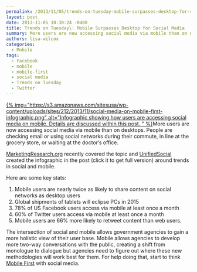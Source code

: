 ```yaml
---
permalink: /2013/11/05/trends-on-tuesday-mobile-surpasses-desktop-for-social-media/
layout: post
date: 2013-11-05 10:30:24 -0400
title: Trends on Tuesday\: Mobile Surpasses Desktop for Social Media
summary: More users are now accessing social media via mobile than on desktops. &nbsp; People are checking email or using social networks during their commute, in line at the grocery store, or waiting at the doctor&amp;#8217;s office.
authors: lisa-wilcox
categories:
  - Mobile
tags:
  - Facebook
  - mobile
  - mobile-first
  - social media
  - Trends on Tuesday
  - Twitter
---
```


[{% img="https://s3.amazonaws.com/sitesusa/wp-content/uploads/sites/212/2013/11/social-media-on-mobile-first-infographic.png" alt="Infographic showing how users are accessing social media on mobile. Details are discussed within this post. " %}](http://www.unifiedsocial.com/mobile-social-marketing/)More users are now accessing social media via mobile than on desktops.  People are checking email or using social networks during their commute, in line at the grocery store, or waiting at the doctor&#8217;s office.

[MarketingResearch.org](http://www.marketingresearch.org/alert-magazine-third-quarter-2013-social-media-and-mobile-–-the-elephants-in-market-research’s-room) recently covered the topic and [UnifiedSocial](http://www.unifiedsocial.com/mobile-social-marketing/) created the infographic in the post (click it to get full version) around trends in social and mobile.

Here are some key stats:

  1. Mobile users are nearly twice as likely to share content on social networks as desktop users
  2. Global shipments of tablets will eclipse PCs in 2015
  3. 78% of US Facebook users access via mobile at least once a month
  4. 60% of Twitter users access via mobile at least once a month
  5. Mobile users are 66% more likely to retweet content than web users.

The intersection of social and mobile allows government agencies to gain a more holistic view of their user base.  Mobile allows agencies to develop more two-way conversations with the public, creating a shift from monologue to dialogue but agencies need to figure out where these new methodologies will work best for them.  For help doing that, start to think [Mobile First](https://digitalgov.sites.usa.gov/2013/09/30/mobile-first/ "Mobile First") with social media.